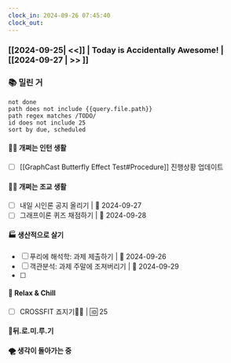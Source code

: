 ```yaml
---
clock_in: 2024-09-26 07:45:40
clock_out: 
---
```

### [[2024-09-25| <<]] | **Today is Accidentally Awesome!** | [[2024-09-27 | >> ]]

### 📚 밀린 거
```tasks
not done 
path does not include {{query.file.path}}
path regex matches /TODO/
id does not include 25
sort by due, scheduled
```

#### 🤦‍♂️ 개쩌는 인턴 생활
- [ ] [[GraphCast Butterfly Effect Test#Procedure]] 진행상황 업데이트

#### 👨‍🏫 개쩌는 조교 생활
- [ ] 내일 시인론 공지 올리기 | 📅 2024-09-27 
- [ ] 그래프이론 퀴즈 채점하기 | 📅 2024-09-28 

#### 🏭 생산적으로 살기
- [ ] 푸리에 해석학: 과제 제출하기 | 📅 2024-09-26 
- [ ] 객관분석: 과제 주말에 조져버리기 | 📅 2024-09-29 
- [ ] 

#### 🍻 Relax & Chill 
- [ ] CROSSFIT 죠지기🏋️‍♀️ | 🆔 25


#### 💨뒤.로.미.루.기

#### 🌪 생각이 돌아가는 중